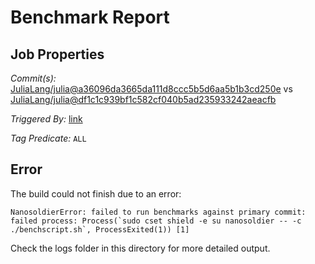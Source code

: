 # Benchmark Report

## Job Properties

*Commit(s):* [JuliaLang/julia@a36096da3665da111d8ccc5b5d6aa5b1b3cd250e](https://github.com/JuliaLang/julia/commit/a36096da3665da111d8ccc5b5d6aa5b1b3cd250e) vs [JuliaLang/julia@df1c1c939bf1c582cf040b5ad235933242aeacfb](https://github.com/JuliaLang/julia/commit/df1c1c939bf1c582cf040b5ad235933242aeacfb)

*Triggered By:* [link](https://github.com/JuliaLang/julia/pull/27030#issuecomment-402208692)

*Tag Predicate:* `ALL`

## Error

The build could not finish due to an error:

```
NanosoldierError: failed to run benchmarks against primary commit: failed process: Process(`sudo cset shield -e su nanosoldier -- -c ./benchscript.sh`, ProcessExited(1)) [1]
```

Check the logs folder in this directory for more detailed output.

